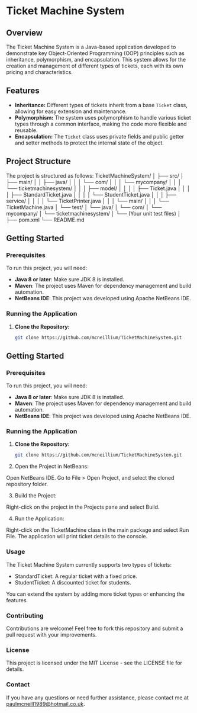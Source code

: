 # Ticket Machine System

## Overview
The Ticket Machine System is a Java-based application developed to demonstrate key Object-Oriented Programming (OOP) principles such as inheritance, polymorphism, and encapsulation. This system allows for the creation and management of different types of tickets, each with its own pricing and characteristics.

## Features
- **Inheritance:** Different types of tickets inherit from a base `Ticket` class, allowing for easy extension and maintenance.
- **Polymorphism:** The system uses polymorphism to handle various ticket types through a common interface, making the code more flexible and reusable.
- **Encapsulation:** The `Ticket` class uses private fields and public getter and setter methods to protect the internal state of the object.

## Project Structure
The project is structured as follows:
TicketMachineSystem/
│
├── src/
│ ├── main/
│ │ ├── java/
│ │ │ └── com/
│ │ │ └── mycompany/
│ │ │ └── ticketmachinesystem/
│ │ │ ├── model/
│ │ │ │ ├── Ticket.java
│ │ │ │ ├── StandardTicket.java
│ │ │ │ └── StudentTicket.java
│ │ │ ├── service/
│ │ │ │ └── TicketPrinter.java
│ │ │ └── main/
│ │ │ └── TicketMachine.java
│ └── test/
│ └── java/
│ └── com/
│ └── mycompany/
│ └── ticketmachinesystem/
│ └── (Your unit test files)
│
├── pom.xml
└── README.md


## Getting Started

### Prerequisites
To run this project, you will need:
- **Java 8 or later**: Make sure JDK 8 is installed.
- **Maven**: The project uses Maven for dependency management and build automation.
- **NetBeans IDE**: This project was developed using Apache NetBeans IDE.

### Running the Application
1. **Clone the Repository:**
   ```bash
   git clone https://github.com/mcneillium/TicketMachineSystem.git


## Getting Started

### Prerequisites
To run this project, you will need:
- **Java 8 or later**: Make sure JDK 8 is installed.
- **Maven**: The project uses Maven for dependency management and build automation.
- **NetBeans IDE**: This project was developed using Apache NetBeans IDE.

### Running the Application
1. **Clone the Repository:**
   ```bash
   git clone https://github.com/mcneillium/TicketMachineSystem.git

2. Open the Project in NetBeans:

Open NetBeans IDE.
Go to File > Open Project, and select the cloned repository folder.

3. Build the Project:

Right-click on the project in the Projects pane and select Build.

4. Run the Application:

Right-click on the TicketMachine class in the main package and select Run File.
The application will print ticket details to the console.

### Usage
The Ticket Machine System currently supports two types of tickets:

- StandardTicket: A regular ticket with a fixed price.
- StudentTicket: A discounted ticket for students.

You can extend the system by adding more ticket types or enhancing the features.

### Contributing
Contributions are welcome! Feel free to fork this repository and submit a pull request with your improvements.

### License
This project is licensed under the MIT License - see the LICENSE file for details.

### Contact
If you have any questions or need further assistance, please contact me at paulmcneill1989@hotmail.co.uk.